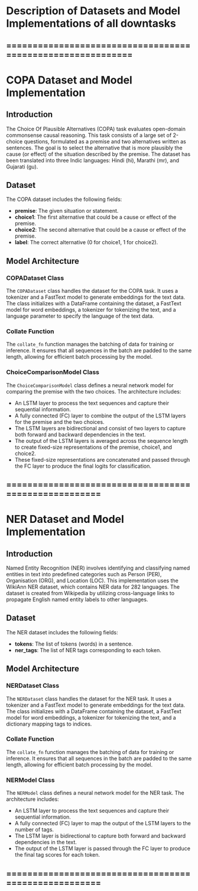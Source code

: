 # Description of Datasets and Model Implementations of all downtasks

## ===========================================================
# COPA Dataset and Model Implementation

## Introduction
The Choice Of Plausible Alternatives (COPA) task evaluates open-domain commonsense causal reasoning. This task consists of a large set of 2-choice questions, formulated as a premise and two alternatives written as sentences. The goal is to select the alternative that is more plausibly the cause (or effect) of the situation described by the premise. The dataset has been translated into three Indic languages: Hindi (hi), Marathi (mr), and Gujarati (gu).

## Dataset
The COPA dataset includes the following fields:
- **premise**: The given situation or statement.
- **choice1**: The first alternative that could be a cause or effect of the premise.
- **choice2**: The second alternative that could be a cause or effect of the premise.
- **label**: The correct alternative (0 for choice1, 1 for choice2).

## Model Architecture

### COPADataset Class
The `COPADataset` class handles the dataset for the COPA task. It uses a tokenizer and a FastText model to generate embeddings for the text data. The class initializes with a DataFrame containing the dataset, a FastText model for word embeddings, a tokenizer for tokenizing the text, and a language parameter to specify the language of the text data.

### Collate Function
The `collate_fn` function manages the batching of data for training or inference. It ensures that all sequences in the batch are padded to the same length, allowing for efficient batch processing by the model.

### ChoiceComparisonModel Class
The `ChoiceComparisonModel` class defines a neural network model for comparing the premise with the two choices. The architecture includes:
- An LSTM layer to process the text sequences and capture their sequential information.
- A fully connected (FC) layer to combine the output of the LSTM layers for the premise and the two choices.
- The LSTM layers are bidirectional and consist of two layers to capture both forward and backward dependencies in the text.
- The output of the LSTM layers is averaged across the sequence length to create fixed-size representations of the premise, choice1, and choice2.
- These fixed-size representations are concatenated and passed through the FC layer to produce the final logits for classification.

## =====================================================

# NER Dataset and Model Implementation

## Introduction
Named Entity Recognition (NER) involves identifying and classifying named entities in text into predefined categories such as Person (PER), Organisation (ORG), and Location (LOC). This implementation uses the WikiAnn NER dataset, which contains NER data for 282 languages. The dataset is created from Wikipedia by utilizing cross-language links to propagate English named entity labels to other languages.

## Dataset
The NER dataset includes the following fields:
- **tokens**: The list of tokens (words) in a sentence.
- **ner_tags**: The list of NER tags corresponding to each token.

## Model Architecture

### NERDataset Class
The `NERDataset` class handles the dataset for the NER task. It uses a tokenizer and a FastText model to generate embeddings for the text data. The class initializes with a DataFrame containing the dataset, a FastText model for word embeddings, a tokenizer for tokenizing the text, and a dictionary mapping tags to indices.

### Collate Function
The `collate_fn` function manages the batching of data for training or inference. It ensures that all sequences in the batch are padded to the same length, allowing for efficient batch processing by the model.

### NERModel Class
The `NERModel` class defines a neural network model for the NER task. The architecture includes:
- An LSTM layer to process the text sequences and capture their sequential information.
- A fully connected (FC) layer to map the output of the LSTM layers to the number of tags.
- The LSTM layer is bidirectional to capture both forward and backward dependencies in the text.
- The output of the LSTM layer is passed through the FC layer to produce the final tag scores for each token.

## =====================================================

